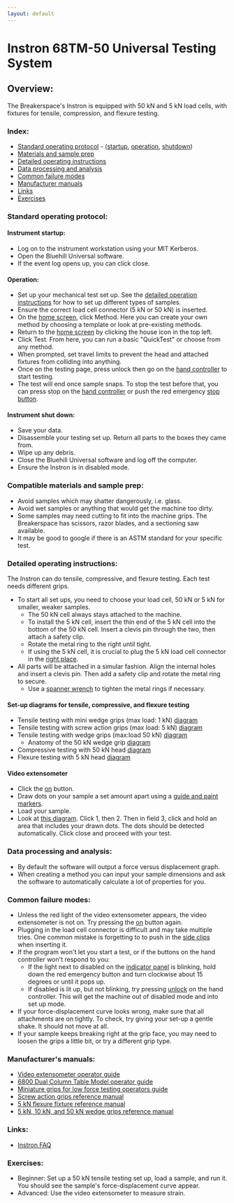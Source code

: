 ```yaml
---
layout: default
---
```

# Instron 68TM-50 Universal Testing System

## Overview:

The Breakerspace's Instron is equipped with 50 kN and 5 kN load cells, with fixtures for tensile, compression, and flexure testing.  

### Index:

* [Standard operating protocol](#sop) - ([startup](#startup), [operation](#operation), [shutdown](#shutdown))
* [Materials and sample prep](#materials)
* [Detailed operating instructions](#details)
* [Data processing and analysis](#data)
* [Common failure modes](#failures)
* [Manufacturer manuals](#manuals)
* [Links](#links)
* [Exercises](#exercises)

<a name="sop"></a>
### Standard operating protocol:

<a name="startup"></a> 
#### Instrument startup:

* Log on to the instrument workstation using your MIT Kerberos.
* Open the Bluehill Universal software.
* If the event log opens up, you can click close. 

<a name="operation"></a>
#### Operation: 

* Set up your mechanical test set up. See the [detailed operation instructions](#details) for how to set up different types of samples.
* Ensure the correct load cell connector (5 kN or 50 kN) is inserted. 
* On the [home screen](../assets/img/tutorials/instron/test_method_admin.PNG), click Method. Here you can create your own method by choosing a template or look at pre-existing methods.
* Return to the [home screen](../assets/img/tutorials/instron/test_method_admin.PNG) by clicking the house icon in the top left.
* Click Test. From here, you can run a basic "QuickTest" or choose from any method.
* When prompted, set travel limits to prevent the head and attached fixtures from colliding into anything.
* Once on the testing page, press unlock then go on the [hand controller](../assets/img/tutorials/instron/ANNOTATED_hand_controller_in_set_up.JPG) to start testing.
* The test will end once sample snaps. To stop the test before that, you can press stop on the [hand controller](../assets/img/tutorials/instron/ANNOTATED_hand_controller_in_set_up.JPG) or push the red emergency [stop button](../assets/img/tutorials/instron/ANNOTATED_emergency_indicator.JPG).

<a name="shutdown"></a>
####  Instrument shut down:

* Save your data.
* Disassemble your testing set up. Return all parts to the boxes they came from.
* Wipe up any debris.
* Close the Bluehill Universal software and log off the computer.
* Ensure the Instron is in disabled mode.

<a name="materials"></a> 
### Compatible materials and sample prep: 

* Avoid samples which may shatter dangerously, i.e. glass.
* Avoid wet samples or anything that would get the machine too dirty.
* Some samples may need cutting to fit into the machine grips. The Breakerspace has scissors, razor blades, and a sectioning saw available.
* It may be good to google if there is an ASTM standard for your specific test. 

<a name="details"></a> 
### Detailed operating instructions: 
The Instron can do tensile, compressive, and flexure testing. Each test needs different grips. 
* To start all set ups, you need to choose your load cell, 50 kN or 5 kN for smaller, weaker samples.
	* The 50 kN cell always stays attached to the machine.
	* To install the 5 kN cell, insert the thin end of the 5 kN cell into the bottom of the 50 kN cell. Insert a clevis pin through the two, then attach a safety clip.
  	* Rotate the metal ring to the right until tight. 
  	* If using the 5 kN cell, it is crucial to plug the 5 kN load cell connector in the [right place](../assets/img/tutorials/instron/ANNOTATED_connection_port_instron.JPG).
* All parts will be attached in a simular fashion. Align the internal holes and insert a clevis pin. Then add a safety clip and rotate the metal ring to secure.
	* Use a [spanner wrench](../assets/img/tutorials/instron/spanner_wrench.jpeg) to tighten the metal rings if necessary.

#### Set-up diagrams for tensile, compressive, and flexure testing
* Tensile testing with mini wedge grips (max load: 1 kN) [diagram](../assets/img/tutorials/instron/FIXED_1kN_set_up.jpg)
* Tensile testing with screw action grips (max load: 5 kN) [diagram](../assets/img/tutorials/instron/ANNOTATED_screw_action_grips.JPG)
* Tensile testing with wedge grips (max:load 50 kN) [diagram](../assets/img/tutorials/instron/ANNOTATED_instron_sop_50_kN_wrench_set_up.JPG)
	* Anatomy of the 50 kN wedge grip [diagram](../assets/img/tutorials/instron/ANNOTATED_50_kN_wrench_grip.JPG)
* Compressive testing with 50 kN head [diagram](../assets/img/tutorials/instron/ANNOTATED_instron_sop_compression_set_up.JPG)
* Flexure testing with 5 kN head [diagram](../assets/img/tutorials/instron/ANNOTATED_instron_sop_flexure_set_up.JPG)
 
#### Video extensometer
* Click the [on](../assets/img/tutorials/instron/ANNOTATED_video_extensometer.JPG) button.
* Draw dots on your sample a set amount apart using a [guide and paint markers](../assets/img/tutorials/instron/ANNOTATED_drawing_dots.JPG).
* Load your sample.
* Look at [this diagram](../assets/img/tutorials/instron/ANNOTATED_extensometer_software.png). Click 1, then 2. Then in field 3, click and hold an area that includes your drawn dots. The dots should be detected automatically. Click close and proceed with your test. 

<a name="data"></a>
### Data processing and analysis:

* By default the software will output a force versus displacement graph.
* When creating a method you can input your sample dimensions and ask the software to automatically calculate a lot of properties for you.

<a name="failures"></a>
### Common failure modes:

* Unless the red light of the video extensometer appears, the video extensometer is not on. Try pressing the [on](../assets/img/tutorials/instron/ANNOTATED_video_extensometer.JPG) button again.  
* Plugging in the load cell connector is difficult and may take multiple tries. One common mistake is forgetting to to push in the [side clips](../assets/img/tutorials/instron/ANNOTATED_load_cell_connector.JPG) when inserting it. 
* If the program won't let you start a test, or if the buttons on the hand controller won't respond to you:
	* If the light next to disabled on the [indicator panel](../assets/img/tutorials/instron/ANNOTATED_emergency_indicator.JPG) is blinking, hold down the red emergency button and turn clockwise about 15 degrees or until it pops up.
	* If disabled is lit up, but not blinking, try pressing [unlock](../assets/img/tutorials/instron/ANNOTATED_hand_controller_when_disabled.JPG) on the hand controller. This will get the machine out of disabled mode and into set up mode.
* If your force-displacement curve looks wrong, make sure that all attachments are on tightly. To check, try giving your set-up a gentle shake. It should not move at all.
* If your sample keeps breaking right at the grip face, you may need to loosen the grips a little bit, or try a different grip type.


<a name="manuals"></a>
### Manufacturer's manuals:

* [Video extensometer operator guide](https://www.dropbox.com/scl/fi/rgb05cbfo30mf80uwskek/video-extensometer-ave2-2663-901-and-sve2-2663-902-operator-guide.pdf?rlkey=qfhgbcfwtsl57fdbellgg206w&st=h7hcnio8&dl=0)
* [6800 Dual Column Table Model operator guide](https://www.dropbox.com/scl/fi/jppq0ifw1ricmdghsguca/6800-Dual-Column-Table-Model-Operator-Guide.pdf?rlkey=n7sm0h9v6vqqvu9ppnk0oessj&st=7ztz947o&dl=0)
* [Miniature grips for low force testing operators guide](https://www.dropbox.com/scl/fi/zprr8ua5ma26lzqb31czo/2711-006-miniature-grips-for-low-force-testing-operators-guide.pdf?rlkey=a26sizgotrx3beaa1iujvgp0r&st=njxjs6bs&dl=0)
* [Screw action grips reference manual](https://www.dropbox.com/scl/fi/nf5pnttlapjawi8cm94ms/2710-11x-screw-action-grips-reference-manual.pdf?rlkey=7q1aeazj97xoshgy7n29297ed&st=ozgbhy08&dl=0)
* [5 kN flexure fixture reference manual](https://www.dropbox.com/scl/fi/59aeqcu8o9b7isv7gu93a/5kn-flexure-fixture-reference-manual.pdf?rlkey=f4wtjfybmg86kruq1hcp32nms&st=1u3dpdjr&dl=0)
* [5 kN, 10 kN, and 50 kN wedge grips reference manual](https://www.dropbox.com/scl/fi/3iaxhdxfo8pwxtj8t7m2i/5kn-10knand50kn-wedge-grips-reference-manual.pdf?rlkey=rjm1t839hzfv8yzly7mihjh2n&st=m76u4b4n&dl=0)

<a name="links"></a>
### Links:
* [Instron FAQ](https://www.instron.com/en/service-and-support/technical-support/faqs)

<a name="exercises"></a>
### Exercises:

* Beginner: Set up a 50 kN tensile testing set up, load a sample, and run it. You should see the sample's force-displacement curve appear.
* Advanced: Use the video extensometer to measure strain. 

